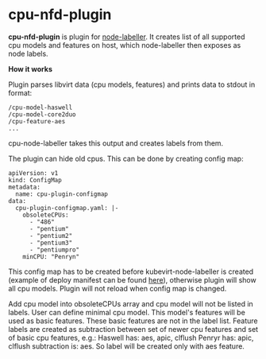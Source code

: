 # cpu-nfd-plugin

**cpu-nfd-plugin** is plugin for [node-labeller](https://github.com/kubevirt/node-labeller). It creates list of all supported cpu models and features on host, which node-labeller then exposes as node labels.

**How it works**

Plugin parses libvirt data (cpu models, features) and prints data to stdout in format:
```
/cpu-model-haswell
/cpu-model-core2duo
/cpu-feature-aes
...
```
cpu-node-labeller takes this output and creates labels from them. 

The plugin can hide old cpus. This can be done by creating config map:
```
apiVersion: v1
kind: ConfigMap
metadata:
  name: cpu-plugin-configmap
data:
  cpu-plugin-configmap.yaml: |- 
    obsoleteCPUs:
      - "486"
      - "pentium"
      - "pentium2"
      - "pentium3"
      - "pentiumpro"
    minCPU: "Penryn"
```
This config map has to be created before kubevirt-node-labeller is created (example of deploy manifest can be found [here](https://github.com/kubevirt/node-labeller/tree/master/deploy)), otherwise plugin will show all cpu models. Plugin will not reload when config map is changed.

Add cpu model into obsoleteCPUs array and cpu model will not be listed in labels.
User can define minimal cpu model. This model's features will be used as basic features. These basic features are not in the label list. Feature labels are created as subtraction between set of newer cpu features and set of basic cpu features, e.g.:
Haswell has: aes, apic, clflush
Penryr has: apic, clflush
subtraction is: aes. So label will be created only with aes feature.
